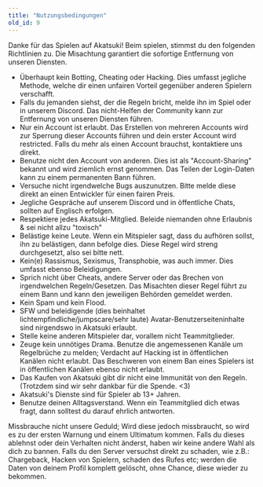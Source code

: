 ```yaml
---
title: "Nutzungsbedingungen"
old_id: 9
---
```


Danke für das Spielen auf Akatsuki! Beim spielen, stimmst du den folgenden Richtlinien zu. Die Misachtung garantiert die sofortige Entfernung von unseren Diensten.

- Überhaupt kein Botting, Cheating oder Hacking. Dies umfasst jegliche Methode, welche dir einen unfairen Vorteil gegenüber anderen Spielern verschafft.
- Falls du jemanden siehst, der die Regeln bricht, melde ihn im Spiel oder in unserem Discord. Das nicht-Helfen der Community kann zur Entfernung von unseren Diensten führen.
- Nur ein Account ist erlaubt. Das Erstellen von mehreren Accounts wird zur Sperrung dieser Accounts führen und dein erster Account wird restricted. Falls du mehr als einen Account brauchst, kontaktiere uns direkt.
- Benutze nicht den Account von anderen. Dies ist als "Account-Sharing" bekannt und wird ziemlich ernst genommen. Das Teilen der Login-Daten kann zu einem permanenten Bann führen.
- Versuche nicht irgendwelche Bugs auszunutzen. Bitte melde diese direkt an einen Entwickler für einen fairen Preis.
- Jegliche Gespräche auf unserem Discord und in öffentliche Chats, sollten auf Englisch erfolgen.
- Respektiere jedes Akatsuki-Mitglied. Beleide niemanden ohne Erlaubnis & sei nicht allzu "toxisch"
- Belästige keine Leute. Wenn ein Mitspieler sagt, dass du aufhören sollst, ihn zu belästigen, dann befolge dies. Diese Regel wird streng durchgesetzt, also sei bitte nett.
- Kein(e) Rassismus, Sexismus, Transphobie, was auch immer. Dies umfasst ebenso Beleidigungen.
- Sprich nicht über Cheats, andere Server oder das Brechen von irgendwelchen Regeln/Gesetzen. Das Misachten dieser Regel führt zu einem Bann und kann den jeweiligen Behörden gemeldet werden.
- Kein Spam und kein Flood.
- SFW und beleidigende (dies beinhaltet lichtempfindliche/jumpscare/sehr laute) Avatar-Benutzerseiteninhalte sind nirgendswo in Akatsuki erlaubt.
- Stelle keine anderen Mitspieler dar, vorallem nicht Teammitglieder.
- Zeuge kein unnötiges Drama. Benutze die angemessenen Kanäle um Regelbrüche zu melden; Verdacht auf Hacking ist in öffentlichen Kanälen nicht erlaubt. Das Beschweren von einem Ban eines Spielers ist in öffentlichen Kanälen ebenso nicht erlaubt.
- Das Kaufen von Akatsuki gibt dir nicht eine Immunität von den Regeln. (Trotzdem sind wir sehr dankbar für die Spende. <3)
- Akatsuki's Dienste sind für Spieler ab 13+ Jahren.
- Benutze deinen Alltagsverstand. Wenn ein Teammitglied dich etwas fragt, dann solltest du darauf ehrlich antworten.

Missbrauche nicht unsere Geduld; Wird diese jedoch missbraucht, so wird es zu der ersten Warnung und einem Ultimatum kommen. Falls du dieses ablehnst oder dein Verhalten nicht änderst, haben wir keine andere Wahl als dich zu bannen.
Falls du den Server versuchst direkt zu schaden, wie z.B.: Chargeback, Hacken von Spielern, schaden des Rufes etc; werden die Daten von deinem Profil komplett gelöscht, ohne Chance, diese wieder zu bekommen.
